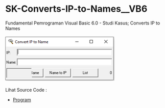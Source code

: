 # SK-Converts-IP-to-Names__VB6
Fundamental Pemrograman Visual Basic 6.0 - Studi Kasus; Converts IP to Names<br><br>
<img src="https://github.com/RizkyKhapidsyah/SK-Converts-IP-to-Names__VB6/blob/main/result/001.PNG"><br><br>
Lihat Source Code : <br>
- <a href="https://github.com/RizkyKhapidsyah/SK-Converts-IP-to-Names__VB6/blob/main/frmActionWho.frm">Program</a>
